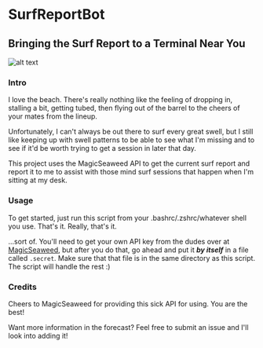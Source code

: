 # SurfReportBot

## Bringing the Surf Report to a Terminal Near You

![alt text](https://bodyboard-holidays.com/wp-content/uploads/photo-gallery/imports//Indonesia%20Waves/scar_barrel.jpg)

### Intro
I love the beach. There's really nothing like the feeling of dropping in,
stalling a bit, getting tubed, then flying out of the barrel to the cheers of
your mates from the lineup.

Unfortunately, I can't always be out there to surf every great swell, but I
still like keeping up with swell patterns to be able to see what I'm missing and
to see if it'd be worth trying to get a session in later that day.

This project uses the MagicSeaweed API to get the current surf report and report
it to me to assist with those mind surf sessions that happen when I'm sitting at
my desk.

### Usage
To get started, just run this script from your .bashrc/.zshrc/whatever shell you
use. That's it. Really, that's it.

...sort of. You'll need to get your own API key from the dudes over at
[MagicSeaweed](https://magicseaweed.com/developer/terms-and-conditions), but
after you do that, go ahead and put it __*by itself*__ in a file called
`.secret`. Make sure that that file is in the same directory as this script. The
script will handle the rest :)

### Credits
Cheers to MagicSeaweed for providing this sick API for using. You are the
best!

Want more information in the forecast? Feel free to submit an issue and I'll look
into adding it!
